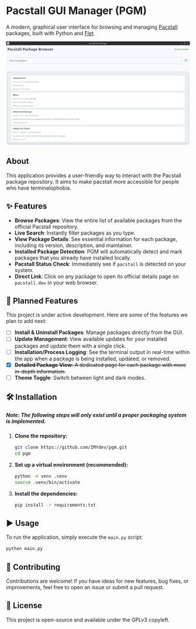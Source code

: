 
# Pacstall GUI Manager (PGM)

A modern, graphical user interface for browsing and managing [Pacstall](https://pacstall.dev) packages, built with Python and [Flet](https://flet.dev).

![Pacstall GUI Screenshot](screenshot.png)


## About

This application provides a user-friendly way to interact with the Pacstall package repository. It aims to make pacstall more accessible for people who have terminalophobia.

## ✨ Features

- **Browse Packages**: View the entire list of available packages from the official Pacstall repository.
- **Live Search**: Instantly filter packages as you type.
- **View Package Details**: See essential information for each package, including its version, description, and maintainer.
- **Installed Package Detection**: PGM will automatically detect and mark packages that you already have installed locally.
- **Pacstall Status Check**: Immediately see if `pacstall` is detected on your system.
- **Direct Link**: Click on any package to open its official details page on `pacstall.dev` in your web browser.

## 🚀 Planned Features

This project is under active development. Here are some of the features we plan to add next:

- [ ] **Install & Uninstall Packages**: Manage packages directly from the GUI.
- [ ] **Update Management**: View available updates for your installed packages and update them with a single click.
- [ ] **Installation/Process Logging**: See the terminal output in real-time within the app when a package is being installed, updated, or removed.
- [x] ~~**Detailed Package View**: A dedicated page for each package with more in-depth information.~~
- [ ] **Theme Toggle**: Switch between light and dark modes.

## 🛠️ Installation

##### Note: The following steps will only exist until a proper packaging system is implemented.

1.  **Clone the repository:**
    ```bash
    git clone https://github.com/IMYdev/pgm.git
    cd pgm
    ```

2.  **Set up a virtual environment (recommended):**
    ```bash
    python -m venv .venv
    source .venv/bin/activate
    ```

3.  **Install the dependencies:**
    ```bash
    pip install -r requirements.txt
    ```

## ▶️ Usage

To run the application, simply execute the `main.py` script:

```bash
python main.py
```

## 🤝 Contributing

Contributions are welcome! If you have ideas for new features, bug fixes, or improvements, feel free to open an issue or submit a pull request.

## 📄 License

This project is open-source and available under the GPLv3 copyleft.
